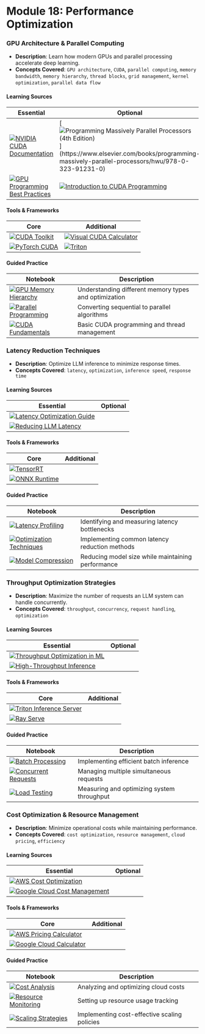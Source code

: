 # Module 18: Performance Optimization

### GPU Architecture & Parallel Computing
- **Description**: Learn how modern GPUs and parallel processing accelerate deep learning.
- **Concepts Covered**: `GPU architecture`, `CUDA`, `parallel computing`, `memory bandwidth`, `memory hierarchy`, `thread blocks`, `grid management`, `kernel optimization`, `parallel data flow`

#### Learning Sources
| Essential | Optional |
|-----------|----------|
| [![NVIDIA CUDA Documentation](https://badgen.net/badge/Docs/NVIDIA_CUDA_Documentation/green)](https://docs.nvidia.com/cuda/) | [![Programming Massively Parallel Processors (4th Edition)](https://badgen.net/badge/Paper/Programming_Massively_Parallel_Processors_(4th_Edition)/purple)](https://www.elsevier.com/books/programming-massively-parallel-processors/hwu/978-0-323-91231-0) |
| [![GPU Programming Best Practices](https://badgen.net/badge/Blog/GPU_Programming_Best_Practices/pink)](https://developer.nvidia.com/blog/cuda-best-practices/) | [![Introduction to CUDA Programming](https://badgen.net/badge/Tutorial/Introduction_to_CUDA_Programming_and_Performance_Optimization/blue)](https://www.nvidia.com/gtc/session-catalog/session/?search=Introduction+to+CUDA+Programming+and+Performance+Optimization) |

#### Tools & Frameworks
| Core | Additional |
|-----------|----------|
| [![CUDA Toolkit](https://badgen.net/badge/Website/CUDA_Toolkit/blue)](https://developer.nvidia.com/cuda-toolkit) | [![Visual CUDA Calculator](https://badgen.net/badge/Website/Visual_CUDA_Thread/Block_Calculator/blue)](https://cuda-grid.appspot.com/) |
| [![PyTorch CUDA](https://badgen.net/badge/Framework/PyTorch_CUDA/green)](https://pytorch.org/docs/stable/cuda.html) | [![Triton](https://badgen.net/badge/Github%20Repository/Triton/cyan)](https://github.com/openai/triton) |

#### Guided Practice
| Notebook | Description |
|----------|-------------|
| [![GPU Memory Hierarchy](https://badgen.net/badge/Notebook/GPU%20Memory%20Hierarchy/orange)](notebooks/gpu_memory_hierarchy.ipynb) | Understanding different memory types and optimization |
| [![Parallel Programming](https://badgen.net/badge/Notebook/Parallel%20Programming/orange)](notebooks/parallel_programming.ipynb) | Converting sequential to parallel algorithms |
| [![CUDA Fundamentals](https://badgen.net/badge/Notebook/CUDA%20Fundamentals/orange)](notebooks/cuda_fundamentals.ipynb) | Basic CUDA programming and thread management |

### Latency Reduction Techniques
- **Description**: Optimize LLM inference to minimize response times.
- **Concepts Covered**: `latency`, `optimization`, `inference speed`, `response time`

#### Learning Sources
| Essential | Optional |
|-----------|----------|
| [![Latency Optimization Guide](https://badgen.net/badge/Blog/Latency_Optimization_Guide/pink)](https://developer.nvidia.com/blog/tensorrt-latency-optimization/) | |
| [![Reducing LLM Latency](https://badgen.net/badge/Blog/Reducing_LLM_Latency/pink)](https://www.anyscale.com/blog/llm-performance-part-1-reducing-llm-inference-latency) | |

#### Tools & Frameworks
| Core | Additional |
|-----------|----------|
| [![TensorRT](https://badgen.net/badge/Framework/TensorRT/green)](https://developer.nvidia.com/nvidia-triton-inference-server) | |
| [![ONNX Runtime](https://badgen.net/badge/Framework/ONNX_Runtime/green)](https://onnxruntime.ai/) | |

#### Guided Practice
| Notebook | Description |
|----------|-------------|
| [![Latency Profiling](https://badgen.net/badge/Notebook/Latency%20Profiling/orange)](notebooks/latency_profiling.ipynb) | Identifying and measuring latency bottlenecks |
| [![Optimization Techniques](https://badgen.net/badge/Notebook/Optimization%20Techniques/orange)](notebooks/optimization_techniques.ipynb) | Implementing common latency reduction methods |
| [![Model Compression](https://badgen.net/badge/Notebook/Model%20Compression/orange)](notebooks/model_compression.ipynb) | Reducing model size while maintaining performance |

### Throughput Optimization Strategies
- **Description**: Maximize the number of requests an LLM system can handle concurrently.
- **Concepts Covered**: `throughput`, `concurrency`, `request handling`, `optimization`

#### Learning Sources
| Essential | Optional |
|-----------|----------|
| [![Throughput Optimization in ML](https://badgen.net/badge/Blog/Throughput_Optimization_in_ML/pink)](https://aws.amazon.com/blogs/machine-learning/optimizing-throughput-performance-of-pytorch-models-on-aws-inferentia/) | |
| [![High-Throughput Inference](https://badgen.net/badge/Blog/High-Throughput_Inference/pink)](https://developer.nvidia.com/blog/deploying-nvidia-triton-at-scale-with-mig-and-mps/) | |

#### Tools & Frameworks
| Core | Additional |
|-----------|----------|
| [![Triton Inference Server](https://badgen.net/badge/Framework/Triton_Inference_Server/green)](https://developer.nvidia.com/nvidia-triton-inference-server) | |
| [![Ray Serve](https://badgen.net/badge/Framework/Ray_Serve/green)](https://docs.ray.io/en/latest/serve/index.html) | |

#### Guided Practice
| Notebook | Description |
|----------|-------------|
| [![Batch Processing](https://badgen.net/badge/Notebook/Batch%20Processing/orange)](notebooks/batch_processing.ipynb) | Implementing efficient batch inference |
| [![Concurrent Requests](https://badgen.net/badge/Notebook/Concurrent%20Requests/orange)](notebooks/concurrent_requests.ipynb) | Managing multiple simultaneous requests |
| [![Load Testing](https://badgen.net/badge/Notebook/Load%20Testing/orange)](notebooks/load_testing.ipynb) | Measuring and optimizing system throughput |

### Cost Optimization & Resource Management
- **Description**: Minimize operational costs while maintaining performance.
- **Concepts Covered**: `cost optimization`, `resource management`, `cloud pricing`, `efficiency`

#### Learning Sources
| Essential | Optional |
|-----------|----------|
| [![AWS Cost Optimization](https://badgen.net/badge/Website/AWS_Cost_Optimization/blue)](https://aws.amazon.com/aws-cost-management/aws-cost-optimization/) | |
| [![Google Cloud Cost Management](https://badgen.net/badge/Website/Google_Cloud_Cost_Management/blue)](https://cloud.google.com/cost-management) | |

#### Tools & Frameworks
| Core | Additional |
|-----------|----------|
| [![AWS Pricing Calculator](https://badgen.net/badge/Website/AWS_Pricing_Calculator/blue)](https://calculator.aws/) | |
| [![Google Cloud Calculator](https://badgen.net/badge/Website/Google_Cloud_Calculator/blue)](https://cloud.google.com/products/calculator) | |

#### Guided Practice
| Notebook | Description |
|----------|-------------|
| [![Cost Analysis](https://badgen.net/badge/Notebook/Cost%20Analysis/orange)](notebooks/cost_analysis.ipynb) | Analyzing and optimizing cloud costs |
| [![Resource Monitoring](https://badgen.net/badge/Notebook/Resource%20Monitoring/orange)](notebooks/resource_monitoring.ipynb) | Setting up resource usage tracking |
| [![Scaling Strategies](https://badgen.net/badge/Notebook/Scaling%20Strategies/orange)](notebooks/scaling_strategies.ipynb) | Implementing cost-effective scaling policies |